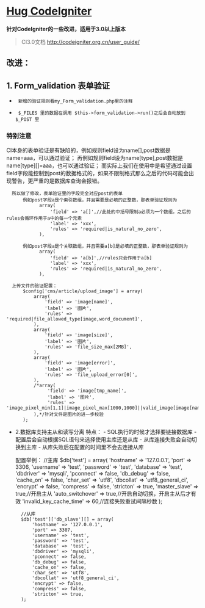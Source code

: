 [Hug CodeIgniter](https://github.com/MS100/Hug_CodeIgniter)
=============================

**针对CodeIgniter的一些改进，适用于3.0以上版本**

> CI3.0文档 http://codeigniter.org.cn/user_guide/

改进：
--------------------

## 1. Form_validation 表单验证
*      新增的验证规则看my_Form_validation.php里的注释
*      $_FILES 里的数据在调用 $this->form_validation->run()之后会自动放到 $_POST 里


### 特别注意
CI本身的表单验证是有缺陷的，例如规则field设为name[],post数据是name=aaa，可以通过验证； 再例如规则field设为name[type],post数据是name[type][]=aaa，也可以通过验证；
而实际上我们在使用中是希望通过设置field字段能控制到post的数据格式的，如果不限制格式那么之后的代码可能会出现警告，更严重的是数据库查询会报错。


      所以做了修改，表单验证里的字段完全对应post的表单
          例如post字段a是个索引数组，并且需要是必填的正整数，那表单验证规则为
                array(
                    'field' => 'a[]',//此处的中括号限制a必须为一个数组，之后的rules会循环作用于a中的每一个元素
                    'label' => 'xxx',
                    'rules' => 'required|is_natural_no_zero',
                ),

          例如post字段a是个关联数组，并且需要a[b]是必填的正整数，那表单验证规则为
                array(
                    'field' => 'a[b]',//rules只会作用于a[b]
                    'label' => 'xxx',
                    'rules' => 'required|is_natural_no_zero',
                ),

      上传文件的验证配置：
          $config['cms/article/upload_image'] = array(
              array(
                  'field' => 'image[name]',
                  'label' => '图片',
                  'rules' => 'required|file_allowed_type[image,word_document]',
              ),
              array(
                  'field' => 'image[size]',
                  'label' => '图片',
                  'rules' => 'file_size_max[2MB]',
              ),
              array(
                  'field' => 'image[error]',
                  'label' => '图片',
                  'rules' => 'file_upload_error[0]',
              ),
              /*array(
                   'field' => 'image[tmp_name]',
                   'label' => '图片',
                   'rules' => 'image_pixel_min[1,1]|image_pixel_max[1000,1000]||valid_image[image[name]]',
              ),*/针对文件是图片的进一步校验
          );


* 2.数据库支持主从和读写分离
    特点：
        - SQL执行的时候才选择要链接数据库
        - 配置后会自动根据SQL语句来选择使用主库还是从库
        - 从库连接失败会自动切换到主库
        - 从库失败后在配置的时间里不会去连接从库

    配置举例：
        //主库
        $db['test'] = array(
            'hostname' => '127.0.0.1',
            'port' => 3306,
            'username' => 'test',
            'password' => 'test',
            'database' => 'test',
            'dbdriver' => 'mysqli',
            'pconnect' => false,
            'db_debug' => false,
            'cache_on' => false,
            'char_set' => 'utf8',
            'dbcollat' => 'utf8_general_ci',
            'encrypt' => false,
            'compress' => false,
            'stricton' => true,
            'master_slave' => true,//开启主从
            'auto_switchover' => true,//开启自动切换，开启主从后才有效
            'invalid_key_cache_time' => 60,//连接失败重试间隔秒数
        );


        //从库
        $db['test']['db_slave'][] = array(
            'hostname' => '127.0.0.1',
            'port' => 3307,
            'username' => 'test',
            'password' => 'test',
            'database' => 'test',
            'dbdriver' => 'mysqli',
            'pconnect' => false,
            'db_debug' => false,
            'cache_on' => false,
            'char_set' => 'utf8',
            'dbcollat' => 'utf8_general_ci',
            'encrypt' => false,
            'compress' => false,
            'stricton' => true,
        );
